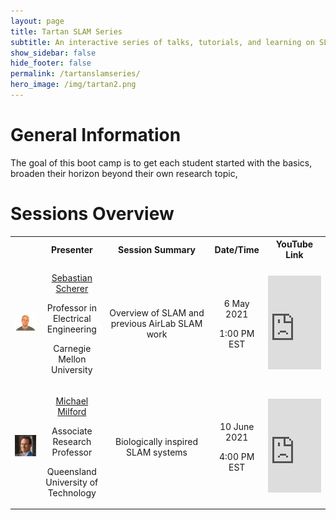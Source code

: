 ```yaml
---
layout: page
title: Tartan SLAM Series
subtitle: An interactive series of talks, tutorials, and learning on SLAM topics
show_sidebar: false
hide_footer: false
permalink: /tartanslamseries/
hero_image: /img/tartan2.png
---
```


# General Information
The goal of this boot camp is to get each student started with the basics, broaden their horizon beyond their own research topic, 

<!-- Test YouTube Streaming and add instructions for how streaming will work-->

# Sessions Overview




 <table class="customFormat" style="width:100%border-collapse: collapse; border: none;">
  <tr>
    <b>
    <th style="width:10%;text-align: center;"></th>
    <th style="width:20%;text-align: center;"><b>Presenter</b></th>
    <th style="width:35%;text-align: center;">Session Summary</th>
    <th style="width:15%;text-align: center;">Date/Time</th>
    <th style="width:20%;text-align: center;">YouTube Link</th>
    </b>
  </tr>
  <tr>
    <td style="text-align: center;"> <img class="circular_image" src="/img/team/basti.jpg"/> </td>
    <td style="text-align: center;vertical-align: middle;">
      <p style="margin-bottom: 3px;">
        <a style="margin-bottom: 1px;" href="https://www.ri.cmu.edu/ri-faculty/sebastian-scherer/">Sebastian Scherer</a>
      </p>
      <p style="margin-bottom: 3px;">Professor in Electrical Engineering</p>
      <p>Carnegie Mellon University</p>
    </td>
    <td style="text-align: center;vertical-align: middle;">Overview of SLAM and previous AirLab SLAM work</td>
    <td style="text-align: center;vertical-align: middle;">
      <p style="margin-bottom: 3px;">6 May 2021</p> 
      <p>1:00 PM EST</p>
    </td>
    <td><iframe style="width:100%;height:100%;" src="http://www.youtube.com/embed/LMzkk10CvJo" frameborder="0" allowfullscreen></iframe></td>
  </tr>
  <tr>
    <!-- <td style="text-align: center;"> <img class="circular_image" src="/img/slam_series/mmildford.jpg"/> </td> -->
    <td style="text-align: center;"> 
      <div class="circular_image">
        <img src="/img/slam_series/mmildford.jpg"/>
      </div>
    </td>
    <td style="text-align: center;vertical-align: middle;">
      <p style="margin-bottom: 3px;">
        <a style="margin-bottom: 1px;" href="https://www.ri.cmu.edu/ri-faculty/sebastian-scherer/">Michael Milford</a>
      </p>
      <p style="margin-bottom: 3px;">Associate Research Professor</p>
      <p>Queensland University of Technology</p>
    </td>
    <td style="text-align: center;vertical-align: middle;">Biologically inspired SLAM systems</td>
    <td style="text-align: center;vertical-align: middle;">
      <p style="margin-bottom: 3px;">10 June 2021</p> 
      <p>4:00 PM EST</p>
    </td>
    <td><iframe style="width:100%;height:100%;" src="http://www.youtube.com/embed/LMzkk10CvJo" frameborder="0" allowfullscreen></iframe></td>
  </tr>
</table> 



<!-- <div class="circular_image">
  <img src="http://placekitten.com/500/500"/>
</div> -->


<!-- ### <span style="color:blue">Perception</span>
--- -->

<!-- <a id="1.1" />
<table>
  <colgroup>
     <col span="1" style="width: 60%;">
     <col span="1" style="width: 40%;">
  </colgroup>
  <tbody>
    <tr>
      <td>
        <h4>1.1 Graph Learning</h4>
        <i>An introduction to graph neural network and its application in robotics, with an exercise and implementation in Github Classroom</i>
        <ul>
          <li>Graph Convolutional Networks</li>
          <li>Graph Sampling Methods</li>
          <li>Application and PyTorch Implementation</li>
        </ul>
        <a href="https://entuedu-my.sharepoint.com/:p:/g/personal/cwang017_e_ntu_edu_sg/EZP7dVKiaztAlZNiQwfako4BjRpVCUaRrBJpXIuUX2gZ7Q?e=xi9NaA">slides</a> | <a href="https://classroom.github.com/a/h3ktCkJ5">repo</a>
      </td>
      <td align="right">
        <div style="position:relative;width: 100%;height: 0;padding-bottom:56.25%;">
          <div class="extensions extensions--video">
            <iframe style="width:100%;height:100%;position:absolute;left: 0;top: 0" src="http://www.youtube.com/embed/LMzkk10CvJo" frameborder="0" allowfullscreen></iframe>
          </div>
        </div>
      </td>
    </tr>
  </tbody>
</table>
<hr> -->
